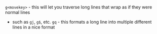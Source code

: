`g<movekey>` - this will let you traverse long lines that wrap as if they were normal lines
* such as `gj`, `g$`, etc.
`gq` - this formats a long line into multiple different lines in a nice format